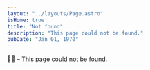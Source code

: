 ```yaml
---
layout: "../layouts/Page.astro"
isHome: true
title: "Not found"
description: "This page could not be found."
pubDate: "Jan 01, 1970"
---
```


🤷‍♂️ &ndash; This page could not be found.
